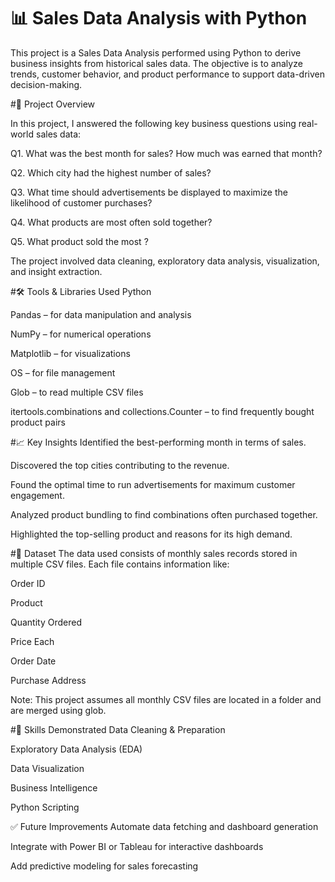 # 📊 Sales Data Analysis with Python

This project is a Sales Data Analysis performed using Python to derive business insights from historical sales data. The objective is to analyze trends, customer behavior, and product performance to support data-driven decision-making.

#🚀 Project Overview

In this project, I answered the following key business questions using real-world sales data:

Q1. What was the best month for sales? How much was earned that month?

Q2. Which city had the highest number of sales?

Q3. What time should advertisements be displayed to maximize the likelihood of customer purchases?

Q4. What products are most often sold together?

Q5. What product sold the most ?

The project involved data cleaning, exploratory data analysis, visualization, and insight extraction.

#🛠️ Tools & Libraries Used
Python

Pandas – for data manipulation and analysis

NumPy – for numerical operations

Matplotlib – for visualizations

OS – for file management

Glob – to read multiple CSV files

itertools.combinations and collections.Counter – to find frequently bought product pairs

#📈 Key Insights
Identified the best-performing month in terms of sales.

Discovered the top cities contributing to the revenue.

Found the optimal time to run advertisements for maximum customer engagement.

Analyzed product bundling to find combinations often purchased together.

Highlighted the top-selling product and reasons for its high demand.

#📂 Dataset
The data used consists of monthly sales records stored in multiple CSV files. Each file contains information like:

Order ID

Product

Quantity Ordered

Price Each

Order Date

Purchase Address

Note: This project assumes all monthly CSV files are located in a folder and are merged using glob.


#🧠 Skills Demonstrated
Data Cleaning & Preparation

Exploratory Data Analysis (EDA)

Data Visualization

Business Intelligence

Python Scripting


✅ Future Improvements
Automate data fetching and dashboard generation

Integrate with Power BI or Tableau for interactive dashboards

Add predictive modeling for sales forecasting
